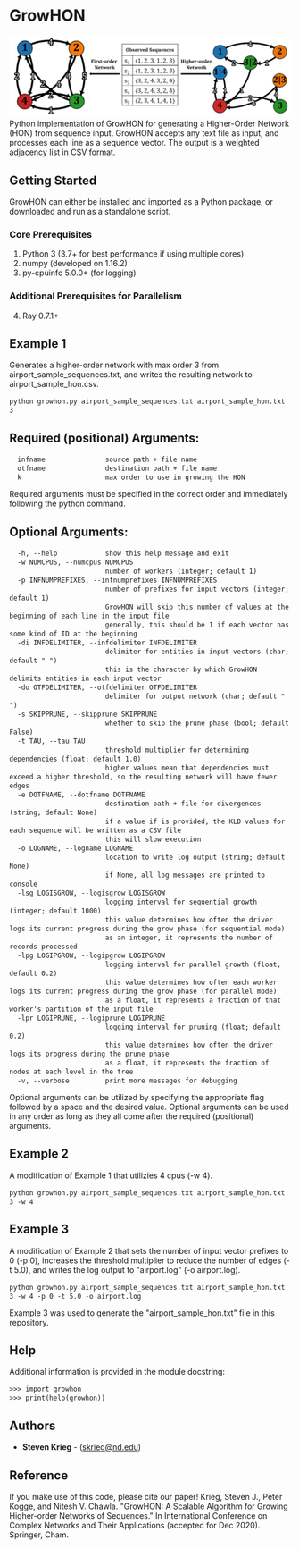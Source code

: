 # GrowHON
![Toy example of growing a HON from sequence input](https://raw.githubusercontent.com/sjkrieg/growhon/master/toyhon.png)
Python implementation of GrowHON for generating a Higher-Order Network (HON) from sequence input. GrowHON accepts any text file as input, and processes each line as a sequence vector. The output is a weighted adjacency list in CSV format.

## Getting Started
GrowHON can either be installed and imported as a Python package, or downloaded and run as a standalone script.

### Core Prerequisites
1. Python 3 (3.7+ for best performance if using multiple cores)
2. numpy (developed on 1.16.2)
3. py-cpuinfo 5.0.0+ (for logging)

### Additional Prerequisites for Parallelism
4. Ray 0.7.1+

## Example 1
Generates a higher-order network with max order 3 from airport_sample_sequences.txt, and writes the resulting network to airport_sample_hon.csv.
```
python growhon.py airport_sample_sequences.txt airport_sample_hon.txt 3
```

## Required (positional) Arguments:
```
  infname               source path + file name
  otfname               destination path + file name
  k                     max order to use in growing the HON
```

Required arguments must be specified in the correct order and immediately following the python command.

## Optional Arguments:
```
  -h, --help            show this help message and exit
  -w NUMCPUS, --numcpus NUMCPUS
                        number of workers (integer; default 1)
  -p INFNUMPREFIXES, --infnumprefixes INFNUMPREFIXES
                        number of prefixes for input vectors (integer; default 1)
                        GrowHON will skip this number of values at the beginning of each line in the input file
                        generally, this should be 1 if each vector has some kind of ID at the beginning
  -di INFDELIMITER, --infdelimiter INFDELIMITER
                        delimiter for entities in input vectors (char; default " ")
                        this is the character by which GrowHON delimits entities in each input vector
  -do OTFDELIMITER, --otfdelimiter OTFDELIMITER
                        delimiter for output network (char; default " ")
  -s SKIPPRUNE, --skipprune SKIPPRUNE
                        whether to skip the prune phase (bool; default False)
  -t TAU, --tau TAU
                        threshold multiplier for determining dependencies (float; default 1.0)
                        higher values mean that dependencies must exceed a higher threshold, so the resulting network will have fewer edges
  -e DOTFNAME, --dotfname DOTFNAME
                        destination path + file for divergences (string; default None)
                        if a value if is provided, the KLD values for each sequence will be written as a CSV file
                        this will slow execution
  -o LOGNAME, --logname LOGNAME
                        location to write log output (string; default None)
                        if None, all log messages are printed to console
  -lsg LOGISGROW, --logisgrow LOGISGROW
                        logging interval for sequential growth (integer; default 1000)
                        this value determines how often the driver logs its current progress during the grow phase (for sequential mode)
                        as an integer, it represents the number of records processed
  -lpg LOGIPGROW, --logipgrow LOGIPGROW
                        logging interval for parallel growth (float; default 0.2)
                        this value determines how often each worker logs its current progress during the grow phase (for parallel mode)
                        as a float, it represents a fraction of that worker's partition of the input file
  -lpr LOGIPRUNE, --logiprune LOGIPRUNE
                        logging interval for pruning (float; default 0.2)
                        this value determines how often the driver logs its progress during the prune phase
                        as a float, it represents the fraction of nodes at each level in the tree
  -v, --verbose         print more messages for debugging
```

Optional arguments can be utilized by specifying the appropriate flag followed by a space and the desired value. Optional arguments can be used in any order as long as they all come after the required (positional) arguments.

## Example 2
A modification of Example 1 that utilizies 4 cpus (-w 4).
```
python growhon.py airport_sample_sequences.txt airport_sample_hon.txt 3 -w 4
```

## Example 3
A modification of Example 2 that sets the number of input vector prefixes to 0 (-p 0), increases the threshold multiplier to reduce the number of edges (-t 5.0), and writes the log output to "airport.log" (-o airport.log).
```
python growhon.py airport_sample_sequences.txt airport_sample_hon.txt 3 -w 4 -p 0 -t 5.0 -o airport.log
```

Example 3 was used to generate the "airport_sample_hon.txt" file in this repository.

## Help

Additional information is provided in the module docstring:
```
>>> import growhon
>>> print(help(growhon))
```

## Authors

* **Steven Krieg** - (skrieg@nd.edu)

## Reference
If you make use of this code, please cite our paper!
Krieg, Steven J., Peter Kogge, and Nitesh V. Chawla. "GrowHON: A Scalable Algorithm for Growing Higher-order Networks of Sequences." In International Conference on Complex Networks and Their Applications (accepted for Dec 2020). Springer, Cham.

